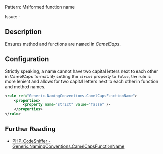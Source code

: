Pattern: Malformed function name

Issue: -

## Description

Ensures method and functions are named in _CamelCaps_.

## Configuration

Strictly speaking, a name cannot have two capital letters next to each other in CamelCaps format. By setting the `strict` property to `false`, the rule is more lenient and allows for two capital letters next to each other in function and method names.

```xml
<rule ref="Generic.NamingConventions.CamelCapsFunctionName">
    <properties>
        <property name="strict" value="false" />
    </properties>
</rule>
```

## Further Reading

* [PHP_CodeSniffer - Generic.NamingConventions.CamelCapsFunctionName](https://github.com/PHPCSStandards/PHP_CodeSniffer/blob/master/src/Standards/Generic/Sniffs/NamingConventions/CamelCapsFunctionNameSniff.php)